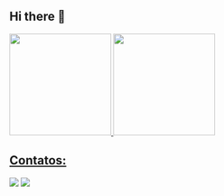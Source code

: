 ## Hi there 👋

<!--
**Leo-Barroso/Leo-Barroso** is a ✨ _special_ ✨ repository because its `README.md` (this file) appears on your GitHub profile.

Here are some ideas to get you started:

- 🔭 I’m currently working on ...
- 🌱 I’m currently learning ...
- 👯 I’m looking to collaborate on ...
- 🤔 I’m looking for help with ...
- 💬 Ask me about ...
- 📫 How to reach me: ...
- 😄 Pronouns: ...
- ⚡ Fun fact: ...
-->

<div>
<a href="https://github.com/Leo-Barroso">
<img loading="lazy" height="180em" src="https://github-readme-stats.vercel.app/api/top-langs/?username=Leo-Barroso&layout=compact&langs_count=7&theme=dracula"/>
<img loading="lazy" height="180em" src="https://github-readme-stats.vercel.app/api?username=Leo-Barroso&show_icons=true&theme=dracula&include_all_commits=true&count_private=true"/>
</div>

## Contatos:

<div>
<a href = "mailto:leobarrosoadm@gmail.com"><img loading="lazy" src="https://img.shields.io/badge/Gmail-D14836?style=for-the-badge&logo=gmail&logoColor=white" target="_blank"></a>
<a href="https://www.linkedin.com/in/leonardo-barroso-02a306b6/" target="_blank"><img loading="lazy" src="https://img.shields.io/badge/-LinkedIn-%230077B5?style=for-the-badge&logo=linkedin&logoColor=white" target="_blank"></a>   
</div>
